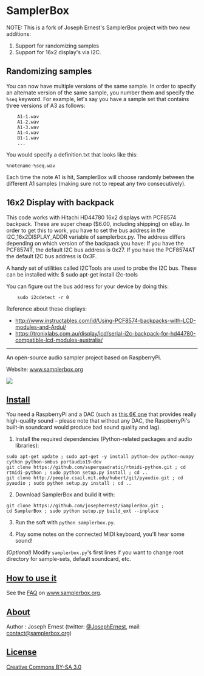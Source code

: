SamplerBox
==========

NOTE: This is a fork of Joseph Ernest's SamplerBox project with two new additions:

1. Support for randomizing samples
2. Support for 16x2 display's via I2C. 


## Randomizing samples

You can now have multiple versions of the same sample. In order to specify an alternate version of the same sample, you number them and specify the `%seq` keyword. For example, let's say you have a sample set that contains three versions of A3 as follows:

		A1-1.wav
		A1-2.wav
		A1-3.wav
		A1-4.wav
		B1-1.wav
		...

You would specify a definition.txt that looks like this:

	%notename-%seq.wav

Each time the note A1 is hit, SamplerBox will choose randomly between the different A1 samples (making sure not to repeat any two consecutively).

## 16x2 Display with backpack

This code works with Hitachi HD44780 16x2 displays with PCF8574 backpack. These are super cheap ($6.00, including shipping) on eBay. In order to get this to work, you have to set the bus address in the I2C_16x2DISPLAY_ADDR variable of samplerbox.py. The address differs depending on which version of the backpack you have: If you have the PCF8574T, the default I2C bus address is 0x27. If you have the PCF8574AT the default I2C bus address is 0x3F. 

A handy set of utilities called I2CTools are used to probe the I2C bus. These can be installed with:
		$ sudo apt-get install i2c-tools

You can figure out the bus address for your device by doing this:

		sudo i2cdetect -r 0

Reference about these displays: 

- http://www.instructables.com/id/Using-PCF8574-backpacks-with-LCD-modules-and-Ardui/
- https://tronixlabs.com.au/display/lcd/serial-i2c-backpack-for-hd44780-compatible-lcd-modules-australia/

----

An open-source audio sampler project based on RaspberryPi.

Website: www.samplerbox.org

[![](http://gget.it/flurexml/1.jpg)](https://www.youtube.com/watch?v=yz7GZ8YOjTw)

[Install](#install)
----

You need a RaspberryPi and a DAC (such as [this 6€ one](http://www.ebay.fr/itm/1Pc-PCM2704-5V-Mini-USB-Alimente-Sound-Carte-DAC-decodeur-Board-pr-ordinateur-PC-/231334667385?pt=LH_DefaultDomain_71&hash=item35dc9ee479) that provides really high-quality sound – please note that without any DAC, the RaspberryPi's built-in soundcard would produce bad sound quality and lag).

1. Install the required dependencies (Python-related packages and audio libraries):

  ~~~
  sudo apt-get update ; sudo apt-get -y install python-dev python-numpy cython python-smbus portaudio19-dev
  git clone https://github.com/superquadratic/rtmidi-python.git ; cd rtmidi-python ; sudo python setup.py install ; cd .. 
  git clone http://people.csail.mit.edu/hubert/git/pyaudio.git ; cd pyaudio ; sudo python setup.py install ; cd ..
  ~~~

2. Download SamplerBox and build it with: 

  ~~~
  git clone https://github.com/josephernest/SamplerBox.git ;
  cd SamplerBox ; sudo python setup.py build_ext --inplace
  ~~~

3. Run the soft with `python samplerbox.py`.

4. Play some notes on the connected MIDI keyboard, you'll hear some sound!  

*(Optional)*  Modify `samplerbox.py`'s first lines if you want to change root directory for sample-sets, default soundcard, etc.

<!--  *Note:* Don't install `pyaudio` with `apt-get install python-pyaudio` since this would install version 0.2.4, that wouldn't work for this project. Version 0.2.8 or higher is required. -->

[How to use it](#howto)
----

See the [FAQ](http://www.samplerbox.org/faq) on www.samplerbox.org.


[About](#about)
----

Author : Joseph Ernest (twitter: [@JosephErnest](http:/twitter.com/JosephErnest), mail: [contact@samplerbox.org](mailto:contact@samplerbox.org))


[License](#license)
----

[Creative Commons BY-SA 3.0](http://creativecommons.org/licenses/by-sa/3.0/)
